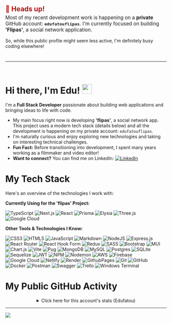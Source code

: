 <div style="padding: 10px 0; margin-bottom: 15px;">
  <h2 style="color: #B80F0A; margin-bottom: 5px;">🚨 Heads up!</h2>
  <p style="font-size: 1.1em; margin-top: 0;">
    Most of my recent development work is happening on a <strong>private</strong> GitHub account: <strong><code>edufatouflipas</code></strong>. I'm currently focused on building <strong>'Flipas'</strong>, a social network application.
  </p>
  <p>
    So, while this public profile might seem less active, I'm definitely busy coding elsewhere!
  </p>
</div>


---
</br>


# Hi there, I'm Edu! <img src="https://media.giphy.com/media/hvRJCLFzcasrR4ia7z/giphy.gif" width="30px">

I'm a **Full Stack Developer** passionate about building web applications and bringing ideas to life with code.

*   My main focus right now is developing **'flipas'**, a social network app. This project uses a modern tech stack (details below) and all the development is happening on my private account: `edufatouflipas`.
*   I'm naturally curious and enjoy exploring new technologies and taking on interesting technical challenges.
*   **Fun Fact:** Before transitioning into development, I spent many years working as a filmmaker and video editor!
*   **Want to connect?** You can find me on LinkedIn: [![LinkedIn](https://img.shields.io/badge/LinkedIn-EduFatou-blue?style=flat-square&logo=linkedin)](https://www.linkedin.com/in/edufatou)

# My Tech Stack

Here's an overview of the technologies I work with:

**Currently Using for the 'flipas' Project:**

![TypeScript](https://img.shields.io/badge/typescript-%233178C6.svg?style=for-the-badge&logo=typescript&logoColor=white) ![Next.js](https://img.shields.io/badge/next.js-000000?style=for-the-badge&logo=nextdotjs&logoColor=white) ![React](https://img.shields.io/badge/react-%2320232a.svg?style=for-the-badge&logo=react&logoColor=%2361DAFB) ![Prisma](https://img.shields.io/badge/Prisma-3982CE?style=for-the-badge&logo=Prisma&logoColor=white) ![Elysia](https://img.shields.io/badge/ElysiaJS-white?style=for-the-badge&logo=elysia&logoColor=black) ![Three.js](https://img.shields.io/badge/Three.js-000000?style=for-the-badge&logo=three.js&logoColor=white) ![Google Cloud](https://img.shields.io/badge/Google%20Gen%20AI-4285F4?style=for-the-badge&logo=googlecloud&logoColor=white)

**Other Tools & Technologies I Know:**

![CSS3](https://img.shields.io/badge/css3-%231572B6.svg?style=for-the-badge&logo=css3&logoColor=white) ![HTML5](https://img.shields.io/badge/html5-%23E34F26.svg?style=for-the-badge&logo=html5&logoColor=white) ![JavaScript](https://img.shields.io/badge/javascript-%23323330.svg?style=for-the-badge&logo=javascript&logoColor=%23F7DF1E) ![Markdown](https://img.shields.io/badge/markdown-%23000000.svg?style=for-the-badge&logo=markdown&logoColor=white) ![NodeJS](https://img.shields.io/badge/node.js-6DA55F?style=for-the-badge&logo=node.js&logoColor=white) ![Express.js](https://img.shields.io/badge/express.js-%23404d59.svg?style=for-the-badge&logo=express&logoColor=%2361DAFB) ![React Router](https://img.shields.io/badge/React_Router-CA4245?style=for-the-badge&logo=react-router&logoColor=white) ![React Hook Form](https://img.shields.io/badge/React%20Hook%20Form-%23EC5990.svg?style=for-the-badge&logo=reacthookform&logoColor=white) ![Redux](https://img.shields.io/badge/redux-%23593d88.svg?style=for-the-badge&logo=redux&logoColor=white) ![SASS](https://img.shields.io/badge/SASS-hotpink.svg?style=for-the-badge&logo=SASS&logoColor=white) ![Bootstrap](https://img.shields.io/badge/bootstrap-%238511FA.svg?style=for-the-badge&logo=bootstrap&logoColor=white) ![MUI](https://img.shields.io/badge/MUI-%230081CB.svg?style=for-the-badge&logo=mui&logoColor=white) ![Chart.js](https://img.shields.io/badge/chart.js-F5788D.svg?style=for-the-badge&logo=chart.js&logoColor=white) ![Vite](https://img.shields.io/badge/vite-%23646CFF.svg?style=for-the-badge&logo=vite&logoColor=white) ![Pug](https://img.shields.io/badge/Pug-FFF?style=for-the-badge&logo=pug&logoColor=A86454)
![MongoDB](https://img.shields.io/badge/MongoDB-%234ea94b.svg?style=for-the-badge&logo=mongodb&logoColor=white) ![MySQL](https://img.shields.io/badge/mysql-4479A1.svg?style=for-the-badge&logo=mysql&logoColor=white) ![Postgres](https://img.shields.io/badge/postgres-%23316192.svg?style=for-the-badge&logo=postgresql&logoColor=white) ![SQLite](https://img.shields.io/badge/sqlite-%2307405e.svg?style=for-the-badge&logo=sqlite&logoColor=white) ![Sequelize](https://img.shields.io/badge/Sequelize-52B0E7?style=for-the-badge&logo=Sequelize&logoColor=white)
![JWT](https://img.shields.io/badge/JWT-black?style=for-the-badge&logo=JSON%20web%20tokens) ![NPM](https://img.shields.io/badge/NPM-%23CB3837.svg?style=for-the-badge&logo=npm&logoColor=white) ![Nodemon](https://img.shields.io/badge/NODEMON-%23323330.svg?style=for-the-badge&logo=nodemon&logoColor=%BBDEAD)
![AWS](https://img.shields.io/badge/AWS-%23FF9900.svg?style=for-the-badge&logo=amazon-aws&logoColor=white) ![Firebase](https://img.shields.io/badge/firebase-%23039BE5.svg?style=for-the-badge&logo=firebase) ![Google Cloud](https://img.shields.io/badge/GoogleCloud-%234285F4.svg?style=for-the-badge&logo=google-cloud&logoColor=white) ![Netlify](https://img.shields.io/badge/netlify-%23000000.svg?style=for-the-badge&logo=netlify&logoColor=#00C7B7) ![Render](https://img.shields.io/badge/Render-%46E3B7.svg?style=for-the-badge&logo=render&logoColor=white) ![GithubPages](https://img.shields.io/badge/github%20pages-121013?style=for-the-badge&logo=github&logoColor=white)
![Git](https://img.shields.io/badge/git-%23F05033.svg?style=for-the-badge&logo=git&logoColor=white) ![GitHub](https://img.shields.io/badge/github-%23121011.svg?style=for-the-badge&logo=github&logoColor=white) ![Docker](https://img.shields.io/badge/docker-%230db7ed.svg?style=for-the-badge&logo=docker&logoColor=white) ![Postman](https://img.shields.io/badge/Postman-FF6C37?style=for-the-badge&logo=postman&logoColor=white) ![Swagger](https://img.shields.io/badge/-Swagger-%23Clojure?style=for-the-badge&logo=swagger&logoColor=white) ![Trello](https://img.shields.io/badge/Trello-%23026AA7.svg?style=for-the-badge&logo=Trello&logoColor=white) ![Windows Terminal](https://img.shields.io/badge/Windows%20Terminal-%234D4D4D.svg?style=for-the-badge&logo=windows-terminal&logoColor=white)

# My Public GitHub Activity

<div align="center">
  <details>
    <summary>Click here for this account's stats (Edufatou)</summary>
    <br/>
    <em>**Reminder:** These statistics reflect public activity on the `Edufatou` account only. As mentioned above, my primary development work on the 'flipas' project is happening on my private account: <strong><code>edufatouflipas</code></strong>.</em>
    <br/><br/>
    <img src="https://github-readme-stats.vercel.app/api?username=Edufatou&theme=dark&hide_border=false&include_all_commits=false&count_private=false" alt="GitHub Stats"/>
    <br/><br/>
    <img src="https://github-readme-streak-stats.herokuapp.com/?user=Edufatou&theme=dark&hide_border=false" alt="GitHub Streak"/>
    <br/><br/>
    <img src="https://github-readme-stats.vercel.app/api/top-langs/?username=Edufatou&theme=dark&hide_border=false&include_all_commits=false&count_private=false&layout=compact" alt="Top Languages"/>
  </details>
</div>

---
[![](https://visitcount.itsvg.in/api?id=Edufatou&icon=0&color=0)](https://visitcount.itsvg.in)

<!-- Proudly created with GPRM ( https://gprm.itsvg.in ) -->
